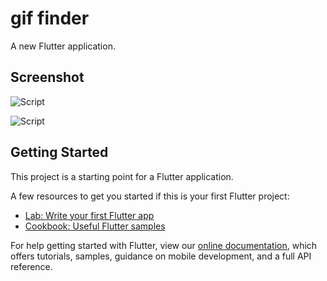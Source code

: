 # gif finder

A new Flutter application.

## Screenshot
<p align="centre">
<img src="https://i.imgur.com/wccsVFH.png" alt="Script">
</p>
<p align="centre">
<img src="https://i.imgur.com/2VndJs8.png" alt="Script">
</p>


## Getting Started

This project is a starting point for a Flutter application.

A few resources to get you started if this is your first Flutter project:

- [Lab: Write your first Flutter app](https://flutter.dev/docs/get-started/codelab)
- [Cookbook: Useful Flutter samples](https://flutter.dev/docs/cookbook)

For help getting started with Flutter, view our
[online documentation](https://flutter.dev/docs), which offers tutorials,
samples, guidance on mobile development, and a full API reference.
